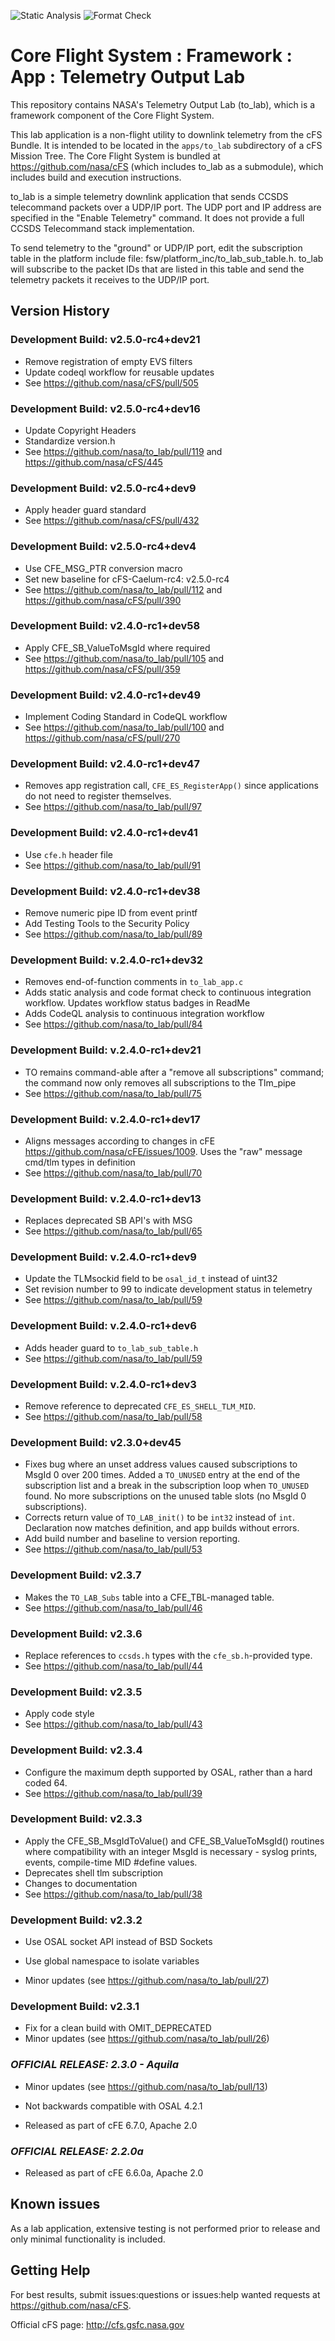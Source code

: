 ![Static Analysis](https://github.com/nasa/to_lab/workflows/Static%20Analysis/badge.svg)
![Format Check](https://github.com/nasa/to_lab/workflows/Format%20Check/badge.svg)

# Core Flight System : Framework : App : Telemetry Output Lab

This repository contains NASA's Telemetry Output Lab (to_lab), which is a framework component of the Core Flight System.

This lab application is a non-flight utility to downlink telemetry from the cFS Bundle. It is intended to be located in
the `apps/to_lab` subdirectory of a cFS Mission Tree. The Core Flight System is bundled
at <https://github.com/nasa/cFS> (which includes to_lab as a submodule), which includes build and execution
instructions.

to_lab is a simple telemetry downlink application that sends CCSDS telecommand packets over a UDP/IP port. The UDP port
and IP address are specified in the "Enable Telemetry" command. It does not provide a full CCSDS Telecommand stack
implementation.

To send telemetry to the "ground" or UDP/IP port, edit the subscription table in the platform include file:
fsw/platform_inc/to_lab_sub_table.h. to_lab will subscribe to the packet IDs that are listed in this table and send the
telemetry packets it receives to the UDP/IP port.

## Version History

### Development Build: v2.5.0-rc4+dev21

- Remove registration of empty EVS filters
- Update codeql workflow for reusable updates
- See <https://github.com/nasa/cFS/pull/505>

### Development Build: v2.5.0-rc4+dev16

- Update Copyright Headers
- Standardize version.h
- See <https://github.com/nasa/to_lab/pull/119> and <https://github.com/nasa/cFS/445>

### Development Build: v2.5.0-rc4+dev9

- Apply header guard standard
- See <https://github.com/nasa/cFS/pull/432>

### Development Build: v2.5.0-rc4+dev4

- Use CFE_MSG_PTR conversion macro
- Set new baseline for cFS-Caelum-rc4: v2.5.0-rc4
- See <https://github.com/nasa/to_lab/pull/112> and <https://github.com/nasa/cFS/pull/390>

### Development Build: v2.4.0-rc1+dev58

- Apply CFE_SB_ValueToMsgId where required
- See <https://github.com/nasa/to_lab/pull/105> and <https://github.com/nasa/cFS/pull/359>

### Development Build: v2.4.0-rc1+dev49

- Implement Coding Standard in CodeQL workflow
- See <https://github.com/nasa/to_lab/pull/100> and <https://github.com/nasa/cFS/pull/270>

### Development Build: v2.4.0-rc1+dev47

- Removes app registration call, `CFE_ES_RegisterApp()` since applications do not need to register themselves.
- See <https://github.com/nasa/to_lab/pull/97>

### Development Build: v2.4.0-rc1+dev41

- Use `cfe.h` header file
- See <https://github.com/nasa/to_lab/pull/91>

### Development Build: v2.4.0-rc1+dev38

- Remove numeric pipe ID from event printf
- Add Testing Tools to the Security Policy
- See <https://github.com/nasa/to_lab/pull/89>

### Development Build: v.2.4.0-rc1+dev32

- Removes end-of-function comments in `to_lab_app.c`
- Adds static analysis and code format check to continuous integration workflow. Updates workflow status badges in
  ReadMe
- Adds CodeQL analysis to continuous integration workflow
- See <https://github.com/nasa/to_lab/pull/84>

### Development Build: v.2.4.0-rc1+dev21

- TO remains command-able after a "remove all subscriptions" command; the command now only removes all subscriptions to
  the Tlm_pipe
- See <https://github.com/nasa/to_lab/pull/75>

### Development Build: v.2.4.0-rc1+dev17

- Aligns messages according to changes in cFE <https://github.com/nasa/cFE/issues/1009>. Uses the "raw" message cmd/tlm
  types in definition
- See <https://github.com/nasa/to_lab/pull/70>

### Development Build: v.2.4.0-rc1+dev13

- Replaces deprecated SB API's with MSG
- See <https://github.com/nasa/to_lab/pull/65>

### Development Build: v.2.4.0-rc1+dev9

- Update the TLMsockid field to be `osal_id_t` instead of uint32
- Set revision number to 99 to indicate development status in telemetry
- See <https://github.com/nasa/to_lab/pull/59>

### Development Build: v.2.4.0-rc1+dev6

- Adds header guard to `to_lab_sub_table.h`
- See <https://github.com/nasa/to_lab/pull/59>

### Development Build: v.2.4.0-rc1+dev3

- Remove reference to deprecated `CFE_ES_SHELL_TLM_MID`.
- See <https://github.com/nasa/to_lab/pull/58>

### Development Build: v2.3.0+dev45

- Fixes bug where an unset address values caused subscriptions to MsgId 0 over 200 times. Added a `TO_UNUSED` entry at
  the end of the subscription list and a break in the subscription loop when `TO_UNUSED` found. No more subscriptions on
  the unused table slots (no MsgId 0 subscriptions).
- Corrects return value of `TO_LAB_init()` to be `int32` instead of `int`. Declaration now matches definition, and app
  builds without errors.
- Add build number and baseline to version reporting.
- See <https://github.com/nasa/to_lab/pull/53>

### Development Build: v2.3.7

- Makes the `TO_LAB_Subs` table into a CFE_TBL-managed table.
- See <https://github.com/nasa/to_lab/pull/46>

### Development Build: v2.3.6

- Replace references to `ccsds.h` types with the `cfe_sb.h`-provided type.
- See <https://github.com/nasa/to_lab/pull/44>

### Development Build: v2.3.5

- Apply code style
- See <https://github.com/nasa/to_lab/pull/43>

### Development Build: v2.3.4

- Configure the maximum depth supported by OSAL, rather than a hard coded 64.
- See <https://github.com/nasa/to_lab/pull/39>

### Development Build: v2.3.3

- Apply the CFE_SB_MsgIdToValue() and CFE_SB_ValueToMsgId() routines where compatibility with an integer MsgId is
  necessary - syslog prints, events, compile-time MID #define values.
- Deprecates shell tlm subscription
- Changes to documentation
- See <https://github.com/nasa/to_lab/pull/38>

### Development Build: v2.3.2

- Use OSAL socket API instead of BSD Sockets

- Use global namespace to isolate variables

- Minor updates (see <https://github.com/nasa/to_lab/pull/27>)

### Development Build: v2.3.1

- Fix for a clean build with OMIT_DEPRECATED
- Minor updates (see <https://github.com/nasa/to_lab/pull/26>)

### _**OFFICIAL RELEASE: 2.3.0 - Aquila**_

- Minor updates (see <https://github.com/nasa/to_lab/pull/13>)

- Not backwards compatible with OSAL 4.2.1

- Released as part of cFE 6.7.0, Apache 2.0

### _**OFFICIAL RELEASE: 2.2.0a**_

- Released as part of cFE 6.6.0a, Apache 2.0

## Known issues

As a lab application, extensive testing is not performed prior to release and only minimal functionality is included.

## Getting Help

For best results, submit issues:questions or issues:help wanted requests at <https://github.com/nasa/cFS>.

Official cFS page: <http://cfs.gsfc.nasa.gov>
